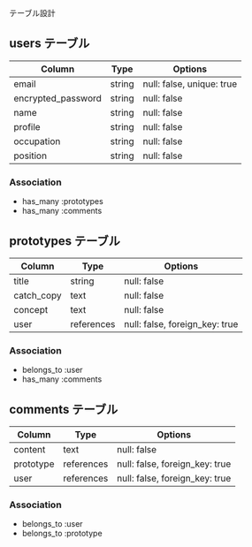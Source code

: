  テーブル設計

## users テーブル

| Column                    | Type   | Options                   |
| ------------------------- | ------ | ------------------------- |
| email                     | string | null: false, unique: true |
| encrypted_password        | string | null: false               |
| name                      | string | null: false               |
| profile                   | string | null: false               |
| occupation                | string | null: false               |
| position                  | string | null: false               |


### Association

- has_many :prototypes
- has_many :comments





## prototypes テーブル

| Column                    | Type       | Options                         |
| ------------------------- | ---------- | ------------------------------- |
| title                     | string     | null: false                     |
| catch_copy                | text       | null: false                     |
| concept                   | text       | null: false                     |
| user                      | references | null: false, foreign_key: true  |


### Association

- belongs_to :user
- has_many :comments





## comments テーブル

| Column                    | Type       | Options                         |
| ------------------------- | ---------- | ------------------------------- |
| content                   | text       | null: false                     |
| prototype                 | references | null: false, foreign_key: true  |
| user                      | references | null: false, foreign_key: true  |


### Association

- belongs_to :user
- belongs_to :prototype
